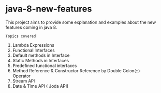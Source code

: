 # java-8-new-features
This project aims to provide some explanation and examples about the new features coming in java 8.

	Topics covered
	
1. Lambda Expressions
2. Functional Interfaces
3. Default methods in Interface
4. Static Methods in Interfaces
5. Predefined functional interfaces
6. Method Reference & Constructor Reference by Double Colon(::) Operator
7. Stream API
8. Date & Time API ( Joda API)